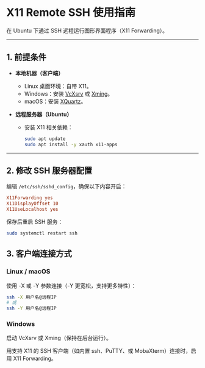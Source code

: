 # X11 Remote SSH 使用指南

在 Ubuntu 下通过 SSH 远程运行图形界面程序（X11 Forwarding）。

---

## 1. 前提条件

- **本地机器（客户端）**  
  - Linux 桌面环境：自带 X11。  
  - Windows：安装 [VcXsrv](https://sourceforge.net/projects/vcxsrv/) 或 [Xming](https://sourceforge.net/projects/xming/)。  
  - macOS：安装 [XQuartz](https://www.xquartz.org/)。  

- **远程服务器（Ubuntu）**  
  - 安装 X11 相关依赖：
    ```bash
    sudo apt update
    sudo apt install -y xauth x11-apps
    ```

---

## 2. 修改 SSH 服务器配置

编辑 `/etc/ssh/sshd_config`，确保以下内容开启：

```ini
X11Forwarding yes
X11DisplayOffset 10
X11UseLocalhost yes
```

保存后重启 SSH 服务：

```bash
sudo systemctl restart ssh
```

## 3. 客户端连接方式
### Linux / macOS

使用 -X 或 -Y 参数连接（-Y 更宽松，支持更多特性）：
```bash
ssh -X 用户名@远程IP
# 或
ssh -Y 用户名@远程IP
```

### Windows

启动 VcXsrv 或 Xming（保持在后台运行）。

用支持 X11 的 SSH 客户端（如内置 ssh、PuTTY、或 MobaXterm）连接时，启用 X11 Forwarding。